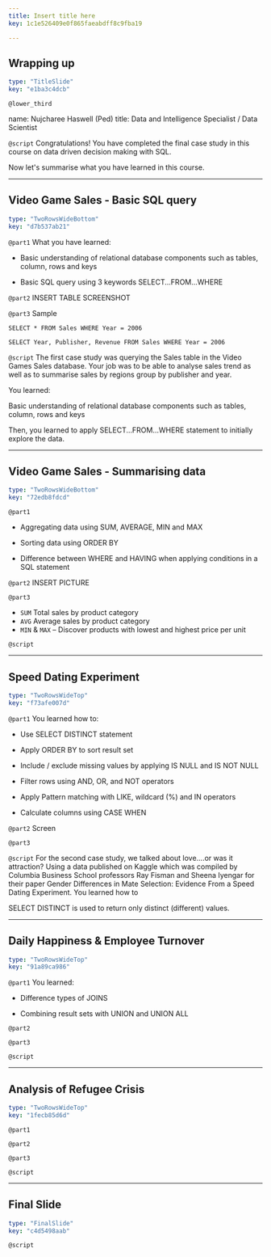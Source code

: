 ```yaml
---
title: Insert title here
key: 1c1e526409e0f865faeabdff8c9fba19

---
```

## Wrapping up

```yaml
type: "TitleSlide"
key: "e1ba3c4dcb"
```

`@lower_third`

name: Nujcharee Haswell (Ped)
title: Data and Intelligence Specialist / Data Scientist


`@script`
Congratulations! You have completed the final case study in this course on data driven decision making with SQL.

Now let's summarise what you have learned in this course.


---
## Video Game Sales - Basic SQL query

```yaml
type: "TwoRowsWideBottom"
key: "d7b537ab21"
```

`@part1`
What you have learned:

- Basic understanding of relational database components such as tables, column, rows and keys

- Basic SQL query using 3 keywords 
SELECT...FROM...WHERE


`@part2`
INSERT TABLE SCREENSHOT


`@part3`
Sample

``SELECT * FROM Sales WHERE Year = 2006`` 

 ``SELECT Year, Publisher, Revenue FROM Sales WHERE Year = 2006``


`@script`
The first case study was querying  the Sales table in the Video Games Sales database. Your job was to be able to analyse sales trend as well as to summarise sales by regions group by publisher and year.

You learned: 

Basic understanding of relational database components such as tables, column, rows and keys

Then, you learned to apply SELECT...FROM...WHERE statement to initially explore the data.


---
## Video Game Sales - Summarising data

```yaml
type: "TwoRowsWideBottom"
key: "72edb8fdcd"
```

`@part1`
- Aggregating data using SUM, AVERAGE, MIN and MAX

- Sorting data using ORDER BY

- Difference between WHERE and  HAVING when applying conditions in a SQL statement


`@part2`
INSERT PICTURE


`@part3`
- ``SUM`` Total sales by product category
- ``AVG`` Average sales by product category
- ``MIN`` & ``MAX`` – Discover products with lowest and highest price per unit


`@script`



---
## Speed Dating Experiment

```yaml
type: "TwoRowsWideTop"
key: "f73afe007d"
```

`@part1`
You learned how to:

- Use SELECT DISTINCT statement
- Apply ORDER BY to sort result set 

- Include / exclude missing values by applying IS NULL and IS NOT NULL 

- Filter rows using AND, OR, and NOT operators 

- Apply Pattern matching with LIKE, wildcard (%) and IN operators

- Calculate columns using CASE WHEN


`@part2`
Screen


`@part3`



`@script`
For the second case study, we talked about love....or was it attraction? Using a data published on Kaggle which was compiled by Columbia Business School professors Ray Fisman and Sheena Iyengar for their paper Gender Differences in Mate Selection: Evidence From a Speed Dating Experiment. You learned how to 
 
SELECT DISTINCT is used to return only distinct (different) values.


---
## Daily Happiness & Employee Turnover

```yaml
type: "TwoRowsWideTop"
key: "91a89ca986"
```

`@part1`
You learned:

- Difference types of JOINS

- Combining result sets with UNION and UNION ALL


`@part2`



`@part3`



`@script`



---
## Analysis of Refugee Crisis

```yaml
type: "TwoRowsWideTop"
key: "1fecb85d6d"
```

`@part1`



`@part2`



`@part3`



`@script`



---
## Final Slide

```yaml
type: "FinalSlide"
key: "c4d5498aab"
```

`@script`


